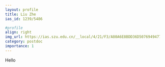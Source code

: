 ```yaml
---
layout: profile
title: Liu Zhe
ias_id: 1239/5486

#profile
align: right
img_url: https://ias.szu.edu.cn/__local/4/21/F3/A80A6E8BDD36D5076949477CFDB_26F71A23_8C03.jpg
category: postdoc
importance: 1
---
```


Hello
